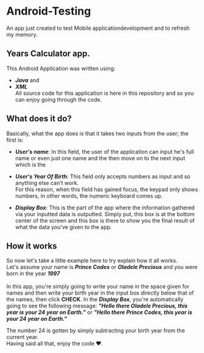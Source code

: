 # Android-Testing
An app just created to test Mobile applicationdevelopment and to refresh my memory.

## Years Calculator app.
This Android Application was written using:<br />
- __*Java*__ and<br />
- __*XML*__<br />
All source code for this application is here in this
repository and so you can enjoy going through the code.

## What does it do?
Basically, what the app does is that it takes two inputs
from the user; the first is:<br />
- __*User's name*__: In this field, the user of the
application can input he's full name or even just one
name and the then move on to the next input which is the<br />

- __*User's Year Of Birth*__: This field only accepts numbers
as input and so anything else can't work.<br /> For this
reason, when this field has gained focus, the keypad only
shows numbers, in other words, the numeric keyboard comes up.<br />

- __*Display Box*__: This is the part of the app where
the information gathered via your inputted data is outputted.
Simply put, this box is at the bottom center of the screen
and this box is there to show you the final result of what 
the data you've given to the app.

## How it works
So now let's take a little example here to try explain how it all works.<br />
Let's assume your name is __*Prince Codes*__ or __*Oladele Precious*__ 
and you were born in the year __*1997*__<br /><br />In 
this app, you're simply going to write your name in the space 
given for names and then write your birth year in the 
input box directly below that of the names, then click 
__CHECK__. In the __*Display Box*__, you're automatically going 
to see the following message: __*"Hello there Oladele Precious, this
year is your 24 year on Earth."*__ or __*"Hello there Prince Codes, this
year is your 24 year on Earth."*__ <br /> 

The number 24 is gotten
by simply subtracting your birth year from the current year.<br />
Having said all that, enjoy the code ❤️.
